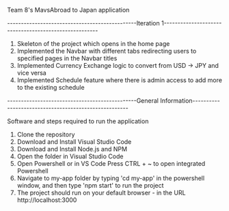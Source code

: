 Team 8's MavsAbroad to Japan application

-----------------------------------------------Iteration 1------------------------------------------------------

1) Skeleton of the project which opens in the home page
2) Implemented the Navbar with different tabs redirecting users to specified pages in the Navbar titles
3) Implemented Currency Exchange logic to convert from USD -> JPY and vice versa
4) Implemented Schedule feature where there is admin access to add more to the existing schedule









-----------------------------------------------General Information------------------------------------------------------

Software and steps required to run the application

1) Clone the repository
2) Download and Install Visual Studio Code
3) Download and Install Node.js and NPM
4) Open the folder in Visual Studio Code 
5) Open Powershell or in VS Code Press CTRL + ~ to open integrated Powershell
6) Navigate to my-app folder by typing 'cd my-app' in the powershell window, and then type 'npm start' to run the project 
7) The project should run on your default browser - in the URL http://localhost:3000
